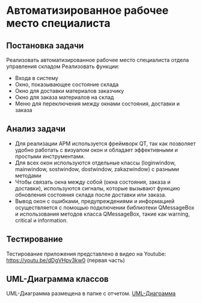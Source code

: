 # Автоматизированное рабочее место специалиста
## Постановка задачи
Реализовать автоматизированное рабочее место специалиста отдела управления складом
Реализовать функции:
- Входа в систему
- Окно, показывающее состояние склада
- Окно для доставки материалов заказчику
- Окно для заказа материалов на склад
- Меню для переключения между окнами состояния, доставки и заказа
## Анализ задачи
- Для реализации АРМ используется фреймворк QT, так как позволяет удобно работать с визуалом окон и обладает эффективными и простыми инструментами.
- Для всех окон используются отдельные классы (loginwindow, mainwindow, sostwindow, dostwindow, zakazwindow) с разными методами
- Чтобы связать окна между собой (окна состояния, заказа и доставки), используются сигналы, которые вызывают функцию обновления состояния склада после доставки или заказа.
- Вывод окон с ошибками, предупреждениями и информацией осуществляется с помощью подключении библиотеки QMessageBox и использования методов класса QMessageBox, такие как warning, critical и information.
## Тестирование
Тестирование приложения представлено в видео на Youtube: https://youtu.be/dDgVHpv3kw0 (первая часть)
## UML-Диаграмма классов
UML-Диаграмма размещена в папке с отчетом. [UML-Диаграмма](https://github.com/timspk/creatwork/blob/main/Otcheti/storage/storage.png)

